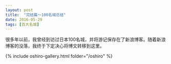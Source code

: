 ```yaml
---
layout: post
title:  "完结篇～100名城总结"
date: 2016-05-29
tags: [百大名城]
---
```


很多年以前，我曾经到访过日本100名城，并将游记保存在了新浪博客。随着新浪博客的没落，我终于下定决心将博文转移到这里。

{% include oshiro-gallery.html folder="/oshiro" %}
